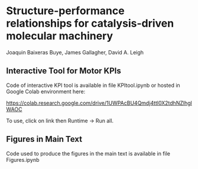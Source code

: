 # Structure-performance relationships for catalysis-driven molecular machinery

Joaquin Baixeras Buye, James Gallagher, David A. Leigh

## Interactive Tool for Motor KPIs

Code of interactive KPI tool is available in file KPItool.ipynb or hosted in Google Colab environment here: 

https://colab.research.google.com/drive/1UWPAcBU4Qmdj4ttl0X2tdhNZlhglWAOC

To use, click on link then Runtime -> Run all. 

## Figures in Main Text

Code used to produce the figures in the main text is available in file Figures.ipynb
